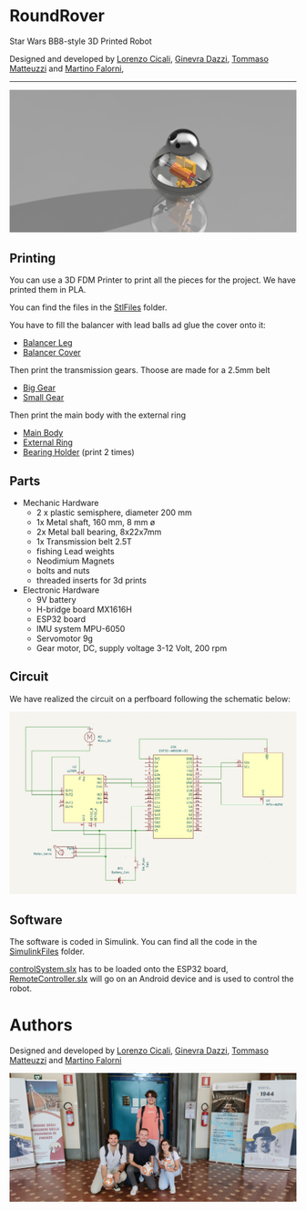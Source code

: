 # RoundRover
Star Wars BB8-style 3D Printed Robot

Designed and developed by [Lorenzo Cicali](https://www.github.com/Lorentz99), [Ginevra Dazzi](https://www.github.com/Gine99), [Tommaso Matteuzzi](https://www.github.com/tommasomatt) and [Martino Falorni](https://www.github.com/EmmeEffe),

---
![rendering](rendering.png)

## Printing
You can use a 3D FDM Printer to print all the pieces for the project. 
We have printed them in PLA.

You can find the files in the [StlFiles](StlFiles/) folder.

You have to fill the balancer with lead balls ad glue the cover onto it:
- [Balancer Leg](StlFiles/balancer_leg.stl)
- [Balancer Cover](StlFiles/balancer_cover.stl)

Then print the transmission gears. Thoose are made for a 2.5mm belt
- [Big Gear](StlFiles/bigGear.stl)
- [Small Gear](StlFiles/smallGear.stl)

Then print the main body with the external ring
- [Main Body](StlFiles/body.stl)
- [External Ring](StlFiles/ring.stl)
- [Bearing Holder](StlFiles/bearingHolder.stl) (print 2 times)

## Parts
- Mechanic Hardware
  - 2 x plastic semisphere, diameter 200 mm
  - 1x Metal shaft, 160 mm, 8 mm ø
  - 2x Metal ball bearing, 8x22x7mm
  - 1x Transmission belt 2.5T
  - fishing Lead weights
  - Neodimium Magnets
  - bolts and nuts
  - threaded inserts for 3d prints
- Electronic Hardware
  - 9V battery
  - H-bridge board MX1616H
  - ESP32 board
  - IMU system MPU-6050
  - Servomotor 9g
  - Gear motor, DC, supply voltage 3-12 Volt, 200 rpm

## Circuit
We have realized the circuit on a perfboard following the schematic below:

![schematics](misc/schematics.jpg)

## Software 
The software is coded in Simulink. You can find all the code in the [SimulinkFiles](SimulinkFiles) folder.

[controlSystem.slx](SimulinkFiles/controlSystem.slx) has to be loaded onto the ESP32 board, [RemoteController.slx](SimulinkFiles/RemoteController.slx) will go on an Android device and is used to control the robot.

# Authors
Designed and developed by [Lorenzo Cicali](https://www.github.com/Lorentz99), [Ginevra Dazzi](https://www.github.com/Gine99), [Tommaso Matteuzzi](https://www.github.com/tommasomatt) and [Martino Falorni](https://www.github.com/EmmeEffe)

![authors](authors.jpg)
